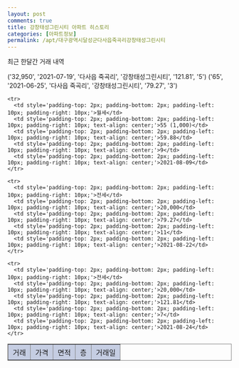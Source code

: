 ```yaml
---
layout: post
comments: true
title: 강창태성그린시티 아파트 히스토리
categories: [아파트정보]
permalink: /apt/대구광역시달성군다사읍죽곡리강창태성그린시티
---
```


최근 한달간 거래 내역

('32,950', '2021-07-19', '다사읍 죽곡리', '강창태성그린시티', '121.81', '5')
('65', '2021-06-25', '다사읍 죽곡리', '강창태성그린시티', '79.27', '3')



<font size='small'>
<table cellpadding='10' cellspacing='10px' border='1' style='border-collapse:collapse; border:1px gray solid;'>
    <tr style='background-color: rgba(114, 132, 186,0.4);'>
      <td style='padding-top: 5px; padding-bottom: 5px; padding-left: 10px; padding-right: 10px;'>거래</td>
      <td style='padding-top: 5px; padding-bottom: 5px; padding-left: 10px; padding-right: 10px;'>가격</td>
      <td style='padding-top: 5px; padding-bottom: 5px; padding-left: 10px; padding-right: 10px;'>면적</td>
      <td style='padding-top: 5px; padding-bottom: 5px; padding-left: 10px; padding-right: 10px;'>층</td>
      <td style='padding-top: 5px; padding-bottom: 5px; padding-left: 10px; padding-right: 10px;'>거래일</td>
    </tr>

    <tr>
      <td style='padding-top: 2px; padding-bottom: 2px; padding-left: 10px; padding-right: 10px;'>월세</td>
      <td style='padding-top: 2px; padding-bottom: 2px; padding-left: 10px; padding-right: 10px; text-align: center;'>55 (1,000)</td>
      <td style='padding-top: 2px; padding-bottom: 2px; padding-left: 10px; padding-right: 10px; text-align: center;'>59.88</td>
      <td style='padding-top: 2px; padding-bottom: 2px; padding-left: 10px; padding-right: 10px; text-align: center;'>9</td>
      <td style='padding-top: 2px; padding-bottom: 2px; padding-left: 10px; padding-right: 10px; text-align: center;'>2021-08-09</td>
    </tr>
      
    <tr>
      <td style='padding-top: 2px; padding-bottom: 2px; padding-left: 10px; padding-right: 10px;'>전세</td>
      <td style='padding-top: 2px; padding-bottom: 2px; padding-left: 10px; padding-right: 10px; text-align: center;'>20,000</td>
      <td style='padding-top: 2px; padding-bottom: 2px; padding-left: 10px; padding-right: 10px; text-align: center;'>79.27</td>
      <td style='padding-top: 2px; padding-bottom: 2px; padding-left: 10px; padding-right: 10px; text-align: center;'>11</td>
      <td style='padding-top: 2px; padding-bottom: 2px; padding-left: 10px; padding-right: 10px; text-align: center;'>2021-08-22</td>
    </tr>
      
    <tr>
      <td style='padding-top: 2px; padding-bottom: 2px; padding-left: 10px; padding-right: 10px;'>전세</td>
      <td style='padding-top: 2px; padding-bottom: 2px; padding-left: 10px; padding-right: 10px; text-align: center;'>20,000</td>
      <td style='padding-top: 2px; padding-bottom: 2px; padding-left: 10px; padding-right: 10px; text-align: center;'>121.81</td>
      <td style='padding-top: 2px; padding-bottom: 2px; padding-left: 10px; padding-right: 10px; text-align: center;'>7</td>
      <td style='padding-top: 2px; padding-bottom: 2px; padding-left: 10px; padding-right: 10px; text-align: center;'>2021-08-24</td>
    </tr>
      
</table>
</font>

